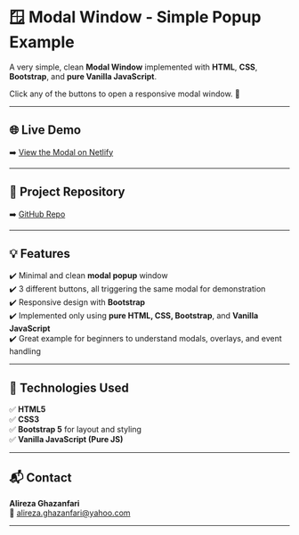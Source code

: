 # 🪟 Modal Window - Simple Popup Example

A very simple, clean **Modal Window** implemented with **HTML**, **CSS**, **Bootstrap**, and **pure Vanilla JavaScript**.

Click any of the buttons to open a responsive modal window. 🎉

---

## 🌐 Live Demo

➡️ [View the Modal on Netlify](https://simple-modal-testwindow.netlify.app)

---

## 📁 Project Repository

➡️ [GitHub Repo](https://github.com/Alireza-Ghazanfari-0/Modal-window)

---

## 💡 Features

✔️ Minimal and clean **modal popup** window  
✔️ 3 different buttons, all triggering the same modal for demonstration  
✔️ Responsive design with **Bootstrap**  
✔️ Implemented only using **pure HTML, CSS, Bootstrap**, and **Vanilla JavaScript**  
✔️ Great example for beginners to understand modals, overlays, and event handling  

---

## 🚀 Technologies Used

✅ **HTML5**  
✅ **CSS3**  
✅ **Bootstrap 5** for layout and styling  
✅ **Vanilla JavaScript (Pure JS)**  

---

## 📬 Contact

**Alireza Ghazanfari**  
📧 [alireza.ghazanfari@yahoo.com](mailto:alireza.ghazanfari@yahoo.com)  

---

